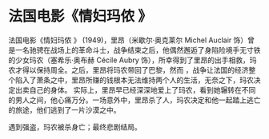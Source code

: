 # 法国电影《情妇玛侬 》

法国电影《情妇玛侬 》 (1949)，里昂（米歇尔·奥克莱尔 Michel Auclair 饰）曾是一名驰骋在战场上的革命斗士，战争结束之后，他偶然邂逅了身陷险境手无寸铁的少女玛农（塞希乐·奥布赫 Cécile Aubry 饰），所幸得到了里昂的出手相救，玛农才得以保持周全。之后，里昂将玛农带回了巴黎，然而 ，战争让法国的经济整个陷入了萧条之中，里昂所赚的钱根本无法维持两个人的生活，无奈之下，玛农决定出卖自己的身体。 实际上，里昂早已经深深地爱上了玛农，看到她辗转在不同的男人之间，他心痛万分。一场意外中，里昂杀了人，玛农决定和他一起踏上逃亡的旅途，他们逃到了一片沙漠之中。

遇到强盗，玛农被杀身亡；最终悲剧结局。